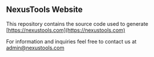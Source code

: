 NexusTools Website
------------------
This repository contains the source code used to generate [https://nexustools.com](https://nexustools.com)

For information and inquiries feel free to contact us at admin@nexustools.com
